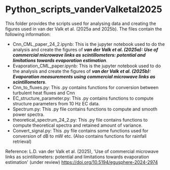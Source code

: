 # Python_scripts_vanderValketal2025

This folder provides the scripts used for analysing data and creating the figures used in van der Valk et al. (2025a and 2025b). The files contain the following information:

- Cnn_CML_paper_24_2.ipynb: This is the jupyter notebook used to do the analysis and create the figures of _**van der Valk et al. (2025a):**_ **_Use of commercial microwave links as scintillometers: potential and limitations towards evaporation estimation_**.
- Evaporation_CML_paper.ipynb: This is the jupyter notebook used to do the analysis and create the figures of _**van der Valk et al. (2025b):**_ _**Evaporation measurements using commercial microwave links as scintillometers**_.
- Cnn_to_fluxes.py: This .py contains functions for conversion between turbulent heat fluxes and Cnn
- EC_structure_parameter.py: This .py contains functions to compute structure parameters from 10 Hz EC data.
- Spectrum.py: This .py file contains functions to compute and smooth power spectra.
- theoretical_spectrum_24_2.py: This .py file contains functions to compute theoretical spectra and retained amount of variance.
- Convert_signal.py: This .py file contains some functions used for conversion of dB to mW etc. (Also contains functions for rainfall retrieval)

Reference: L.D. van der Valk et al. (2025), 'Use of commercial microwave links as scintillometers: potential and limitations towards evaporation estimation' (under review) https://doi.org/10.5194/egusphere-2024-2974
